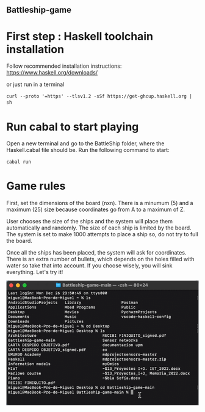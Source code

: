 ## Battleship-game

# First step : Haskell toolchain installation
Follow recommended installation instructions:  
    https://www.haskell.org/downloads/
    
or just run in a terminal

    curl --proto '=https' --tlsv1.2 -sSf https://get-ghcup.haskell.org | sh    

# Run cabal to start playing
Open a new terminal and go to the BattleShip folder, where the Haskell.cabal file should be. Run the following command to start:
    
    cabal run

# Game rules
First, set the dimensions of the board (nxn). There is a minumum (5) and a maximum (25) size because coordinates go from A to a maximum of Z.

User chooses the size of the ships and the system will place them automatically and randomly. The size of each ship is limited by the board. The system is set to make 1000 attempts to place a ship so, do not try to full the board.
 
Once all the ships has been placed, the system will ask for coordinates. There is an extra number of bullets, which depends on the holes filled with water so take that into account. If you choose wisely, you will sink everything. Let's try it! 

![](game_video_record.gif)
